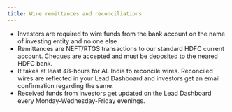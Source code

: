 ```yaml
---
title: Wire remittances and reconciliations
---
```



- Investors are required to wire funds from the bank account on the name of investing entity and no one else
- Remittances are NEFT/RTGS transactions to our standard HDFC current account. Cheques are accepted and must be deposited to the neared HDFC bank.
- It takes at least 48-hours for AL India to reconcile wires. Reconciled wires are reflected in your Lead Dashboard and investors get an email confirmation regarding the same.
- Received funds from investors get updated on the Lead Dashboard every Monday-Wednesday-Friday evenings.